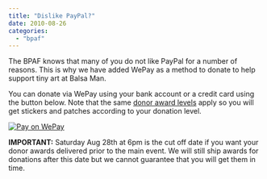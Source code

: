 ```yaml
---
title: "Dislike PayPal?"
date: 2010-08-26
categories: 
  - "bpaf"
---
```


The BPAF knows that many of you do not like PayPal for a number of reasons. This is why we have added WePay as a method to donate to help support tiny art at Balsa Man.

You can donate via WePay using your bank account or a credit card using the button below. Note that the same [donor award levels](http://balsaman.org/donate) apply so you will get stickers and patches according to your donation level.

[![Pay on WePay](/images/donate_with_wepay.png)](https://www.wepay.com/donate/start/6498)

**IMPORTANT:** Saturday Aug 28th at 6pm is the cut off date if you want your donor awards delivered prior to the main event. We will still ship awards for donations after this date but we cannot guarantee that you will get them in time.
